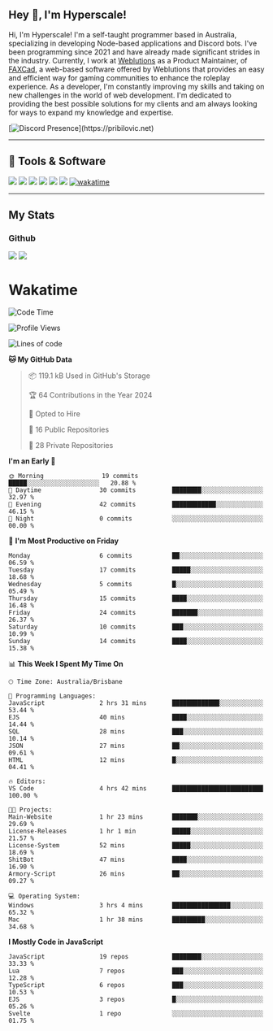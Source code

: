 ## Hey 👋, I'm Hyperscale!

Hi, I'm Hyperscale! I'm a self-taught programmer based in Australia, specializing in developing Node-based applications and Discord bots. I've been programming since 2021 and have already made significant strides in the industry. Currently, I work at [Weblutions](https://weblutions.com) as a Product Maintainer, of [FAXCad](https://weblutions.com/store/faxcad), a web-based software offered by Weblutions that provides an easy and efficient way for gaming communities to enhance the roleplay experience. As a developer, I'm constantly improving my skills and taking on new challenges in the world of web development. I'm dedicated to providing the best possible solutions for my clients and am always looking for ways to expand my knowledge and expertise.

[![Discord Presence](https://lanyard.cnrad.dev/api/906061699562475581?=idleMessage=:Just%Chillin%With%My%Kangaroo!)](https://pribilovic.net)

<p align="center">
<a href="https://github.com/Hyperscale1">
</a>
</p>

---
## 🔧 Tools & Software
![](https://img.shields.io/badge/HTML5-E34F26?style=for-the-badge&logo=html5&logoColor=white) ![](https://img.shields.io/badge/CSS3-1572B6?style=for-the-badge&logo=css3&logoColor=white) ![](https://img.shields.io/badge/MySQL-005C84?style=for-the-badge&logo=mysql&logoColor=white) ![](https://img.shields.io/badge/Ubuntu-E95420?style=for-the-badge&logo=ubuntu&logoColor=white) ![](https://img.shields.io/badge/JavaScript-F7DF1E?style=for-the-badge&logo=javascript&logoColor=black) ![](	https://img.shields.io/badge/Node.js-43853D?style=for-the-badge&logo=node.js&logoColor=white) [![wakatime](https://wakatime.com/badge/user/6e098b16-30e8-493e-bf77-598fafbb912d.svg?style=for-the-badge)](https://wakatime.com/@6e098b16-30e8-493e-bf77-598fafbb912d)


---
## My Stats

### Github
![](https://github-readme-stats.vercel.app/api?username=Hyperscale1&theme=blue-green)
![](https://github-readme-stats.vercel.app/api/top-langs/?username=Hyperscale1&theme=blue-green)

# Wakatime
<!--START_SECTION:waka-->
![Code Time](http://img.shields.io/badge/Code%20Time-717%20hrs%209%20mins-blue)

![Profile Views](http://img.shields.io/badge/Profile%20Views-0-blue)

![Lines of code](https://img.shields.io/badge/From%20Hello%20World%20I%27ve%20Written-254.2%20thousand%20lines%20of%20code-blue)

**🐱 My GitHub Data** 

> 📦 119.1 kB Used in GitHub's Storage 
 > 
> 🏆 64 Contributions in the Year 2024
 > 
> 💼 Opted to Hire
 > 
> 📜 16 Public Repositories 
 > 
> 🔑 28 Private Repositories 
 > 
**I'm an Early 🐤** 

```text
🌞 Morning                19 commits          █████░░░░░░░░░░░░░░░░░░░░   20.88 % 
🌆 Daytime                30 commits          ████████░░░░░░░░░░░░░░░░░   32.97 % 
🌃 Evening                42 commits          ████████████░░░░░░░░░░░░░   46.15 % 
🌙 Night                  0 commits           ░░░░░░░░░░░░░░░░░░░░░░░░░   00.00 % 
```
📅 **I'm Most Productive on Friday** 

```text
Monday                   6 commits           ██░░░░░░░░░░░░░░░░░░░░░░░   06.59 % 
Tuesday                  17 commits          █████░░░░░░░░░░░░░░░░░░░░   18.68 % 
Wednesday                5 commits           █░░░░░░░░░░░░░░░░░░░░░░░░   05.49 % 
Thursday                 15 commits          ████░░░░░░░░░░░░░░░░░░░░░   16.48 % 
Friday                   24 commits          ███████░░░░░░░░░░░░░░░░░░   26.37 % 
Saturday                 10 commits          ███░░░░░░░░░░░░░░░░░░░░░░   10.99 % 
Sunday                   14 commits          ████░░░░░░░░░░░░░░░░░░░░░   15.38 % 
```


📊 **This Week I Spent My Time On** 

```text
🕑︎ Time Zone: Australia/Brisbane

💬 Programming Languages: 
JavaScript               2 hrs 31 mins       █████████████░░░░░░░░░░░░   53.44 % 
EJS                      40 mins             ████░░░░░░░░░░░░░░░░░░░░░   14.44 % 
SQL                      28 mins             ███░░░░░░░░░░░░░░░░░░░░░░   10.14 % 
JSON                     27 mins             ██░░░░░░░░░░░░░░░░░░░░░░░   09.61 % 
HTML                     12 mins             █░░░░░░░░░░░░░░░░░░░░░░░░   04.41 % 

🔥 Editors: 
VS Code                  4 hrs 42 mins       █████████████████████████   100.00 % 

🐱‍💻 Projects: 
Main-Website             1 hr 23 mins        ███████░░░░░░░░░░░░░░░░░░   29.69 % 
License-Releases         1 hr 1 min          █████░░░░░░░░░░░░░░░░░░░░   21.57 % 
License-System           52 mins             █████░░░░░░░░░░░░░░░░░░░░   18.69 % 
ShitBot                  47 mins             ████░░░░░░░░░░░░░░░░░░░░░   16.90 % 
Armory-Script            26 mins             ██░░░░░░░░░░░░░░░░░░░░░░░   09.27 % 

💻 Operating System: 
Windows                  3 hrs 4 mins        ████████████████░░░░░░░░░   65.32 % 
Mac                      1 hr 38 mins        █████████░░░░░░░░░░░░░░░░   34.68 % 
```

**I Mostly Code in JavaScript** 

```text
JavaScript               19 repos            ████████░░░░░░░░░░░░░░░░░   33.33 % 
Lua                      7 repos             ███░░░░░░░░░░░░░░░░░░░░░░   12.28 % 
TypeScript               6 repos             ███░░░░░░░░░░░░░░░░░░░░░░   10.53 % 
EJS                      3 repos             █░░░░░░░░░░░░░░░░░░░░░░░░   05.26 % 
Svelte                   1 repo              ░░░░░░░░░░░░░░░░░░░░░░░░░   01.75 % 
```




<!--END_SECTION:waka-->